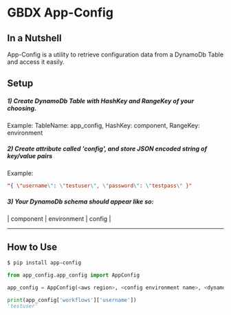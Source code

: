 # GBDX App-Config

In a Nutshell
-------------
App-Config is a utility to retrieve configuration data from a DynamoDb Table and access it easily.

Setup
-----
##### 1)  Create DynamoDb Table with HashKey and RangeKey of your choosing. 
  Example: TableName: app_config, HashKey: component, RangeKey: environment
##### 2)  Create attribute called 'config', and store JSON encoded string of key/value pairs
  Example: 
  ```json
  "{ \"username\": \"testuser\", \"password\": \"testpass\" }"
  ```
##### 3) Your DynamoDb schema should appear like so:

  | component | environment | config |  
  ____________________________________

How to Use
----------


```bash
$ pip install app-config
```

```python
from app_config.app_config import AppConfig

app_config = AppConfig(<aws region>, <config environment name>, <dynamoDb Table name>)

print(app_config['workflows']['username'])
'testuser'
```




